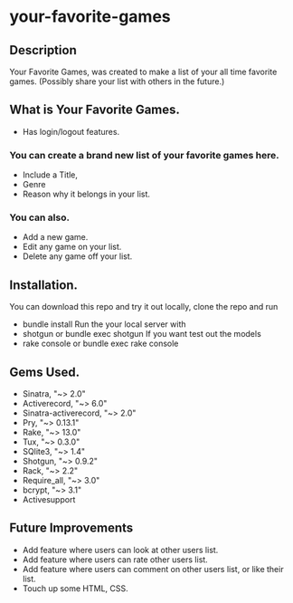 # your-favorite-games

## Description

Your Favorite Games, was created to make a list of your all time favorite games. (Possibly share your list with others in the future.)

## What is Your Favorite Games.
  * Has login/logout features.
  
### You can create a brand new list of your favorite games here.
  * Include a Title, 
  * Genre
  * Reason why it belongs in your list.
  
### You can also.
  * Add a new game.
  * Edit any game on your list. 
  * Delete any game off your list.
  
## Installation.
You can download this repo and try it out locally, clone the repo and run
 * bundle install
Run the your local server with
 * shotgun or bundle exec shotgun
If you want test out the models 
 * rake console or bundle exec rake console

## Gems Used.
  * Sinatra, "~> 2.0"
  * Activerecord, "~> 6.0"
  * Sinatra-activerecord, "~> 2.0"
  * Pry, "~> 0.13.1"
  * Rake, "~> 13.0"
  * Tux, "~> 0.3.0"
  * SQlite3, "~> 1.4"
  * Shotgun, "~> 0.9.2"
  * Rack, "~> 2.2"
  * Require_all, "~> 3.0"
  * bcrypt, "~> 3.1"
  * Activesupport
  
 ## Future Improvements
  * Add feature where users can look at other users list.
  * Add feature where users can rate other users list.
  * Add feature where users can comment on other users list, or like their list.
  * Touch up some HTML, CSS.
